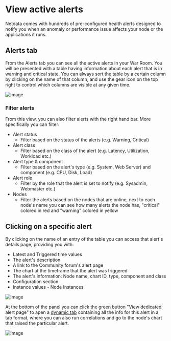 # View active alerts

Netdata comes with hundreds of pre-configured health alerts designed to notify you when an anomaly or performance issue affects your node or the applications it runs. 

## Alerts tab

From the Alerts tab you can see all the active alerts in your War Room. You will be presented with a table having information about each alert that is in warning and critical state.
You can always sort the table by a certain column by clicking on the name of that column, and use the gear icon on the top right to control which columns are visible at any given time.

![image](https://user-images.githubusercontent.com/70198089/226340574-7e138dc7-5eab-4c47-a4a9-5f2640e38643.png)


### Filter alerts

From this view, you can also filter alerts with the right hand bar. More specifically you can filter:

- Alert status
  - Filter based on the status of the alerts (e.g. Warning, Critical)
- Alert class
  - Filter based on the class of the alert (e.g. Latency, Utilization, Workload etc.) 
- Alert type & component
  - Filter based on the alert's type (e.g. System, Web Server) and component (e.g. CPU, Disk, Load)
- Alert role
  - Filter by the role that the alert is set to notify (e.g. Sysadmin, Webmaster etc.)
- Nodes
  - Filter the alerts based on the nodes that are online, next to each node's name you can see how many alerts the node has, "critical" colored in red and "warning" colored in yellow


## Clicking on a specific alert

By clicking on the name of an entry of the table you can access that alert's details page, providing you with:

- Latest and Triggered time values
- The alert's description
- A link to the Community forum's alert page
- The chart at the timeframe that the alert was triggered
- The alert's information: Node name, chart ID, type, component and class
- Configuration section
- Instance values - Node Instances


![image](https://user-images.githubusercontent.com/70198089/226339928-bae60140-0293-42cf-9713-ac4901708aba.png)




At the bottom of the panel you can click the green button "View dedicated alert page" to apen a [dynamic tab](https://github.com/netdata/netdata/blob/master/docs/quickstart/infrastructure.md#dynamic-tabs) containing all the info for this alert in a tab format, where you can also run correlations and go to the node's chart that raised the particular alert.

![image](https://user-images.githubusercontent.com/70198089/226339794-61896c35-0b93-4ac9-92aa-07116fe63784.png)


<!-- 
## Local Netdata Agent dashboard

Find the alarms icon ![Alarms
icon](https://raw.githubusercontent.com/netdata/netdata-ui/98e31799c1ec0983f433537ff16d2ac2b0d994aa/src/components/icon/assets/alarm.svg)
in the top navigation to bring up a modal that shows currently raised alarms, all running alarms, and the alarms log.
Here is an example of a raised `system.cpu` alarm, followed by the full list and alarm log:

![Animated GIF of looking at raised alarms and the alarm
log](https://user-images.githubusercontent.com/1153921/80842482-8c289500-8bb6-11ea-9791-600cfdbe82ce.gif)

And a static screenshot of the raised CPU alarm: 

![Screenshot of a raised system CPU
alarm](https://user-images.githubusercontent.com/1153921/80842330-2dfbb200-8bb6-11ea-8147-3cd366eb0f37.png)

The alarm itself is named **system - cpu**, and its context is `system.cpu`. Beneath that is an auto-updating badge that
shows the latest value of the chart that triggered the alarm.

With the three icons beneath that and the **role** designation, you can:

1.  Scroll to the chart associated with this raised alarm.
2.  Copy a link to the badge to your clipboard.
3.  Copy the code to embed the badge onto another web page using an `<embed>` element.

The table on the right-hand side displays information about the health entity that triggered the alarm, which you can
use as a reference to [configure alarms](https://github.com/netdata/netdata/blob/master/health/REFERENCE.md).
 -->
 
